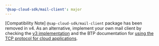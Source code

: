 ```yaml
---
'@sap-cloud-sdk/mail-client': major
---
```


[Compatibility Note] `@sap-cloud-sdk/mail-client` package has been removed in v4. As an alternative, implement your own mail client by checking the [v3 implementation](https://github.com/SAP/cloud-sdk-js/blob/v3-main/packages/mail-client/src/mail-client.ts) and the BTP documentation for [using the TCP protocol for cloud applications](https://help.sap.com/docs/connectivity/sap-btp-connectivity-cf/using-tcp-protocol-for-cloud-applications?locale=en-US).
